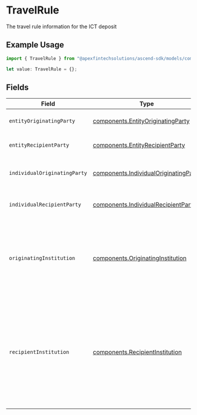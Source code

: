 # TravelRule

The travel rule information for the ICT deposit

## Example Usage

```typescript
import { TravelRule } from "@apexfintechsolutions/ascend-sdk/models/components";

let value: TravelRule = {};
```

## Fields

| Field                                                                                                                        | Type                                                                                                                         | Required                                                                                                                     | Description                                                                                                                  | Example                                                                                                                      |
| ---------------------------------------------------------------------------------------------------------------------------- | ---------------------------------------------------------------------------------------------------------------------------- | ---------------------------------------------------------------------------------------------------------------------------- | ---------------------------------------------------------------------------------------------------------------------------- | ---------------------------------------------------------------------------------------------------------------------------- |
| `entityOriginatingParty`                                                                                                     | [components.EntityOriginatingParty](../../models/components/entityoriginatingparty.md)                                       | :heavy_minus_sign:                                                                                                           | An entity originating party                                                                                                  |                                                                                                                              |
| `entityRecipientParty`                                                                                                       | [components.EntityRecipientParty](../../models/components/entityrecipientparty.md)                                           | :heavy_minus_sign:                                                                                                           | An entity recipient party                                                                                                    |                                                                                                                              |
| `individualOriginatingParty`                                                                                                 | [components.IndividualOriginatingParty](../../models/components/individualoriginatingparty.md)                               | :heavy_minus_sign:                                                                                                           | An individual originating party                                                                                              |                                                                                                                              |
| `individualRecipientParty`                                                                                                   | [components.IndividualRecipientParty](../../models/components/individualrecipientparty.md)                                   | :heavy_minus_sign:                                                                                                           | An individual recipient party                                                                                                |                                                                                                                              |
| `originatingInstitution`                                                                                                     | [components.OriginatingInstitution](../../models/components/originatinginstitution.md)                                       | :heavy_minus_sign:                                                                                                           | The name of the external financial institution and account that is the source of the funds                                   | {<br/>"account_id": "0987654321",<br/>"title": "Bank of New York"<br/>}                                                      |
| `recipientInstitution`                                                                                                       | [components.RecipientInstitution](../../models/components/recipientinstitution.md)                                           | :heavy_minus_sign:                                                                                                           | The name and account id of institution receiving the funds. Always 'Apex Clearing' and investor account id for ICT deposits; | {<br/>"account_id": "01H8FB90ZRRFWXB4XC2JPJ1D4Y",<br/>"title": "Apex Clearing"<br/>}                                         |
